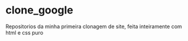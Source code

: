 # clone_google
Repositorios da minha primeira clonagem de site, feita inteiramente com html e css puro
